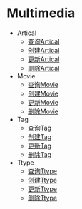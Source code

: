 # Multimedia

- Artical
    - [查询Artical](Artical/select.md)
    - [创建Artical](Artical/create.md)
    - [更新Artical](Artical/update.md)
    - [删除Artical](Artical/delete.md)
- Movie
    - [查询Movie](Movie/select.md)
    - [创建Movie](Movie/create.md)
    - [更新Movie](Movie/update.md)
    - [删除Movie](Movie/delete.md)
- Tag
    - [查询Tag](Tag/select.md)
    - [创建Tag](Tag/create.md)
    - [更新Tag](Tag/update.md)
    - [删除Tag](Tag/delete.md)
- Ttype
    - [查询Ttype](Ttype/select.md)
    - [创建Ttype](Ttype/create.md)
    - [更新Ttype](Ttype/update.md)
    - [删除Ttype](Ttype/delete.md)
